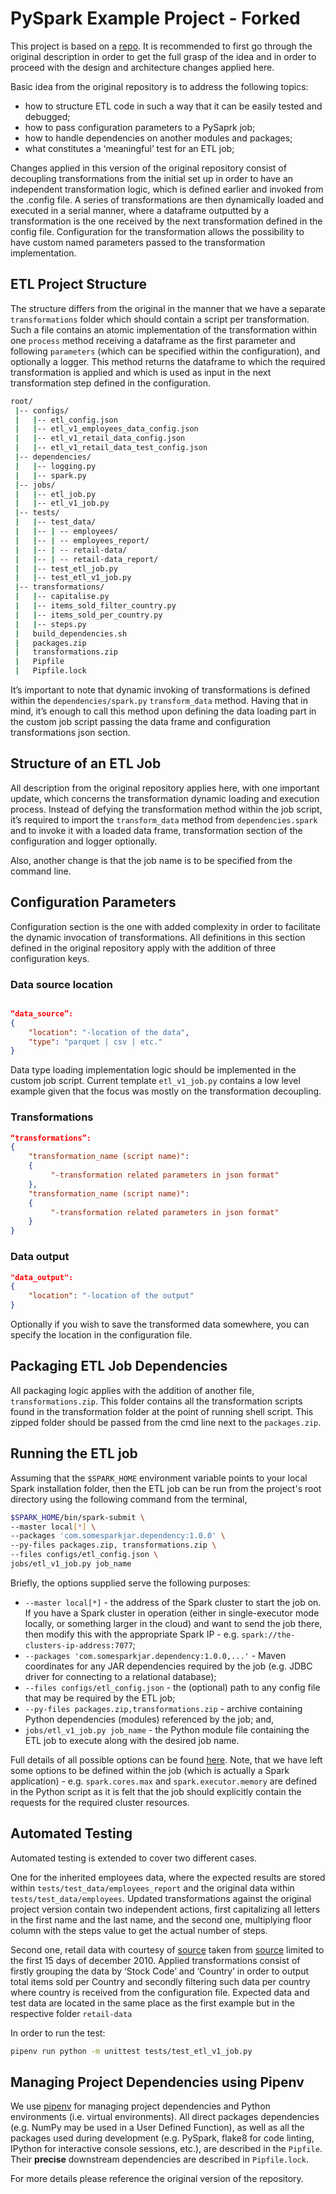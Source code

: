 # PySpark Example Project - Forked

This project is based on a [repo](https://github.com/AlexIoannides/pyspark-example-project). It is recommended to first go through the original description in order to get the full grasp of the idea and in order to proceed with the design and architecture changes applied here.

Basic idea from the original repository is to address the following topics:

- how to structure ETL code in such a way that it can be easily tested and debugged;
- how to pass configuration parameters to a PySaprk job;
- how to handle dependencies on another modules and packages;
- what constitutes a ‘meaningful’ test for an ETL job;

Changes applied in this version of the original repository consist of decoupling transformations from the initial set up in order to have an independent transformation logic, which is defined earlier and invoked from the .config file. A series of transformations are then dynamically loaded and executed in a serial manner, where a dataframe outputted by a transformation is the one received by the next transformation defined in the config file. Configuration for the transformation allows the possibility to have custom named parameters passed to the transformation implementation.


## ETL Project Structure

The structure differs from the original in the manner that we have a separate `transformations` folder which should contain a script per transformation. Such a file contains an atomic implementation of the transformation within one `process` method receiving a dataframe as the first parameter and following `parameters` (which can be specified within the configuration), and optionally a logger. This method returns the dataframe to which the required transformation is applied and which is used as input in the next transformation step defined in the configuration.

```bash
root/
 |-- configs/
 |   |-- etl_config.json
 |   |-- etl_v1_employees_data_config.json
 |   |-- etl_v1_retail_data_config.json
 |   |-- etl_v1_retail_data_test_config.json
 |-- dependencies/
 |   |-- logging.py
 |   |-- spark.py
 |-- jobs/
 |   |-- etl_job.py
 |   |-- etl_v1_job.py
 |-- tests/
 |   |-- test_data/
 |   |-- | -- employees/
 |   |-- | -- employees_report/
 |   |-- | -- retail-data/
 |   |-- | -- retail-data_report/
 |   |-- test_etl_job.py
 |   |-- test_etl_v1_job.py
 |-- transformations/
 |   |-- capitalise.py
 |   |-- items_sold_filter_country.py
 |   |-- items_sold_per_country.py
 |   |-- steps.py 
 |   build_dependencies.sh
 |   packages.zip
 |   transformations.zip
 |   Pipfile
 |   Pipfile.lock
```

It’s important to note that dynamic invoking of transformations is defined within the `dependencies/spark.py` `transform_data` method. Having that in mind, it’s enough to call this method upon defining the data loading part in the custom job script passing the data frame and configuration transformations json section.

## Structure of an ETL Job

All description from the original repository applies here, with one important update, which concerns the transformation dynamic loading and execution process. Instead of defying the transformation method within the job script, it’s required to import the `transform_data` method from `dependencies.spark` and to invoke it with a loaded data frame, transformation section of the configuration and logger optionally.

Also, another change is that the job name is to be specified from the command line.


## Configuration Parameters

Configuration section is the one with added complexity in order to facilitate the dynamic invocation of transformations. All definitions in this section defined in the original repository apply with the addition of three configuration keys.

### Data source location

```json

“data_source”:
{
	"location": "-location of the data",
	"type": "parquet | csv | etc."
}

```
Data type loading implementation logic should be implemented in the custom job script. Current template `etl_v1_job.py` contains a low level example given that the focus was mostly on the transformation decoupling.

### Transformations

```json
“transformations”:
{
    "transformation_name (script name)":
    {
         "-transformation related parameters in json format"
    },
	"transformation_name (script name)":
    {
         "-transformation related parameters in json format"
    }
}
```

### Data output

```json
"data_output":
{
	"location": "-location of the output"
}

```

Optionally if you wish to save the transformed data somewhere, you can specify the location in the configuration file.


## Packaging ETL Job Dependencies

All packaging logic applies with the addition of another file, `transformations.zip`. This folder contains all the transformation scripts found in the transformation folder at the point of running shell script. This zipped folder should be passed from the cmd line next to the `packages.zip`.

## Running the ETL job

Assuming that the `$SPARK_HOME` environment variable points to your local Spark installation folder, then the ETL job can be run from the project's root directory using the following command from the terminal,

```bash
$SPARK_HOME/bin/spark-submit \
--master local[*] \
--packages 'com.somesparkjar.dependency:1.0.0' \
--py-files packages.zip, transformations.zip \
--files configs/etl_config.json \
jobs/etl_v1_job.py job_name
```

Briefly, the options supplied serve the following purposes:

- `--master local[*]` - the address of the Spark cluster to start the job on. If you have a Spark cluster in operation (either in single-executor mode locally, or something larger in the cloud) and want to send the job there, then modify this with the appropriate Spark IP - e.g. `spark://the-clusters-ip-address:7077`;
- `--packages 'com.somesparkjar.dependency:1.0.0,...'` - Maven coordinates for any JAR dependencies required by the job (e.g. JDBC driver for connecting to a relational database);
- `--files configs/etl_config.json` - the (optional) path to any config file that may be required by the ETL job;
- `--py-files packages.zip,transformations.zip` - archive containing Python dependencies (modules) referenced by the job; and,
- `jobs/etl_v1_job.py job_name` - the Python module file containing the ETL job to execute along with the desired job name.

Full details of all possible options can be found [here](http://spark.apache.org/docs/latest/submitting-applications.html). Note, that we have left some options to be defined within the job (which is actually a Spark application) - e.g. `spark.cores.max` and `spark.executor.memory` are defined in the Python script as it is felt that the job should explicitly contain the requests for the required cluster resources.


## Automated Testing

Automated testing is extended to cover two different cases. 

One for the inherited employees data, where the expected results are stored within `tests/test_data/employees_report` and the original data within `tests/test_data/employees`. Updated transformations against the original project version contain two independent actions, first capitalizing all letters in the first name and the last name, and the second one, multiplying floor column with the steps value to get the actual number of steps.

Second one, retail data with courtesy of [source](https://github.com/databricks/Spark-The-Definitive-Guide/tree/master/data) taken from [source](http://archive.ics.uci.edu/ml/datasets/Online+Retail) limited to the first 15 days of december 2010. Applied transformations consist of firstly grouping the data by ‘Stock Code’ and ‘Country’ in order to output total items sold per Country and secondly filtering such data per country where country is received from the configuration file. Expected data and test data are located in the same place as the first example but in the respective folder `retail-data`

In order to run the test:
```bash
pipenv run python -m unittest tests/test_etl_v1_job.py
```


## Managing Project Dependencies using Pipenv

We use [pipenv](https://docs.pipenv.org) for managing project dependencies and Python environments (i.e. virtual environments). All direct packages dependencies (e.g. NumPy may be used in a User Defined Function), as well as all the packages used during development (e.g. PySpark, flake8 for code linting, IPython for interactive console sessions, etc.), are described in the `Pipfile`. Their **precise** downstream dependencies are described in `Pipfile.lock`.

For more details please reference the original version of the repository.
